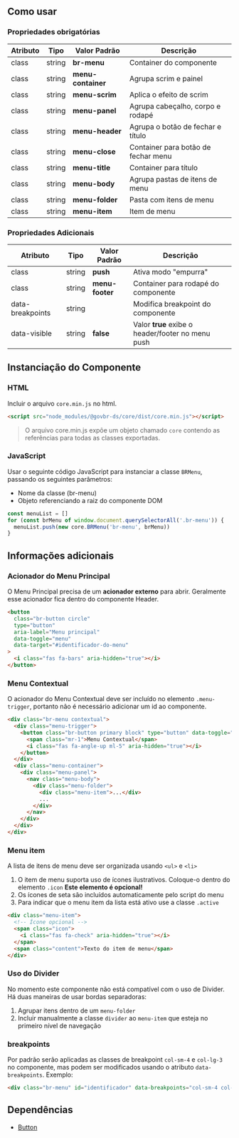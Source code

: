 ## Como usar

### Propriedades obrigatórias

| Atributo | Tipo   | Valor Padrão       | Descrição                           |
| -------- | ------ | ------------------ | ----------------------------------- |
| class    | string | **br-menu**        | Container do componente             |
| class    | string | **menu-container** | Agrupa scrim e painel               |
| class    | string | **menu-scrim**     | Aplica o efeito de scrim            |
| class    | string | **menu-panel**     | Agrupa cabeçalho, corpo e rodapé    |
| class    | string | **menu-header**    | Agrupa o botão de fechar e título   |
| class    | string | **menu-close**     | Container para botão de fechar menu |
| class    | string | **menu-title**     | Container para título               |
| class    | string | **menu-body**      | Agrupa pastas de itens de menu      |
| class    | string | **menu-folder**    | Pasta com itens de menu             |
| class    | string | **menu-item**      | Item de menu                        |

### Propriedades Adicionais

| Atributo         | Tipo   | Valor Padrão    | Descrição                                         |
| ---------------- | ------ | --------------- | ------------------------------------------------- |
| class            | string | **push**        | Ativa modo "empurra"                              |
| class            | string | **menu-footer** | Container para rodapé do componente               |
| data-breakpoints | string |                 | Modifica breakpoint do componente                 |
| data-visible     | string | **false**       | Valor **true** exibe o header/footer no menu push |

## Instanciação do Componente

### HTML

Incluir o arquivo `core.min.js` no html.

```html
<script src="node_modules/@govbr-ds/core/dist/core.min.js"></script>
```

> O arquivo core.min.js expõe um objeto chamado `core` contendo as referências para todas as classes exportadas.

### JavaScript

Usar o seguinte código JavaScript para instanciar a classe `BRMenu`, passando os seguintes parâmetros:

- Nome da classe (br-menu)
- Objeto referenciando a raiz do componente DOM

```javascript
const menuList = []
for (const brMenu of window.document.querySelectorAll('.br-menu')) {
  menuList.push(new core.BRMenu('br-menu', brMenu))
}
```

## Informações adicionais

### Acionador do Menu Principal

O Menu Principal precisa de um **acionador externo** para abrir. Geralmente esse acionador fica dentro do componente Header.

```html
<button
  class="br-button circle"
  type="button"
  aria-label="Menu principal"
  data-toggle="menu"
  data-target="#identificador-do-menu"
>
  <i class="fas fa-bars" aria-hidden="true"></i>
</button>
```

### Menu Contextual

O acionador do Menu Contextual deve ser incluído no elemento `.menu-trigger`, portanto não é necessário adicionar um id ao componente.

```html
<div class="br-menu contextual">
  <div class="menu-trigger">
    <button class="br-button primary block" type="button" data-toggle="contextual">
      <span class="mr-1">Menu Contextual</span>
      <i class="fas fa-angle-up ml-5" aria-hidden="true"></i>
    </button>
  </div>
  <div class="menu-container">
    <div class="menu-panel">
      <nav class="menu-body">
        <div class="menu-folder">
          <div class="menu-item">...</div>
          ...
        </div>
      </nav>
    </div>
  </div>
</div>
```

### Menu item

A lista de itens de menu deve ser organizada usando `<ul>` e `<li>`

1. O item de menu suporta uso de ícones ilustrativos. Coloque-o dentro do elemento `.icon` **Este elemento é opcional!**
2. Os ícones de seta são incluídos automaticamente pelo script do menu
3. Para indicar que o menu item da lista está ativo use a classe `.active`

```html
<div class="menu-item">
  <!-- Ícone opcional -->
  <span class="icon">
    <i class="fas fa-check" aria-hidden="true"></i>
  </span>
  <span class="content">Texto do item de menu</span>
</div>
```

### Uso do Divider

No momento este componente não está compatível com o uso de Divider. Há duas maneiras de usar bordas separadoras:

1. Agrupar itens dentro de um `menu-folder`
2. Incluir manualmente a classe `divider` ao `menu-item` que esteja no primeiro nível de navegação

### breakpoints

Por padrão serão aplicadas as classes de breakpoint `col-sm-4` e `col-lg-3` no componente, mas podem ser modificados usando o atributo `data-breakpoints`. Exemplo:

```html
<div class="br-menu" id="identificador" data-breakpoints="col-sm-4 col-lg-3">...</div>
```

## Dependências

- [Button](/ds/components/button)
